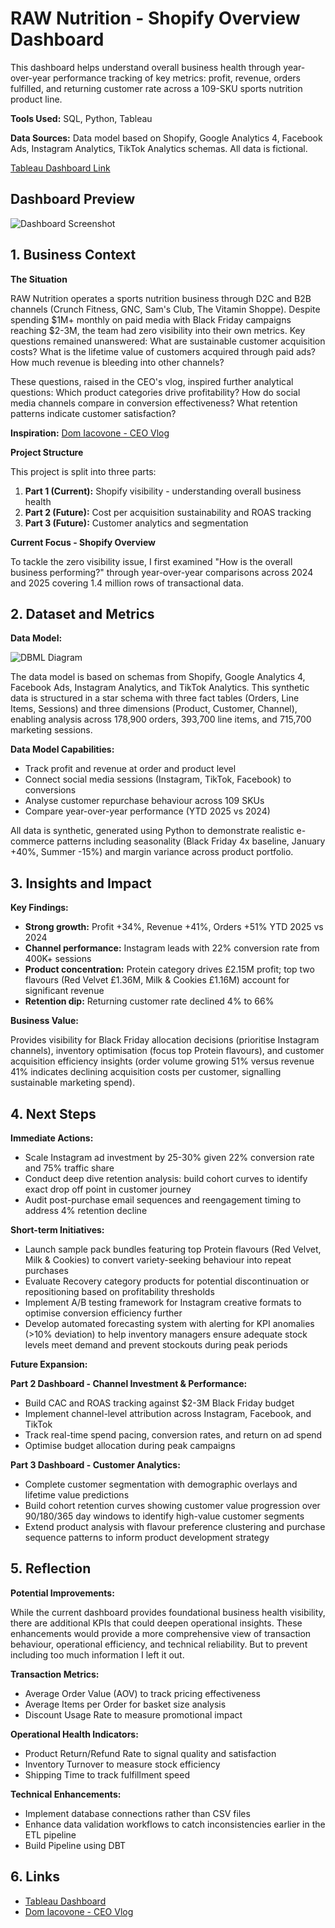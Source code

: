 # RAW Nutrition - Shopify Overview Dashboard

This dashboard helps understand overall business health through year-over-year performance tracking of key metrics: profit, revenue, orders fulfilled, and returning customer rate across a 109-SKU sports nutrition product line.

**Tools Used:** SQL, Python, Tableau

**Data Sources:** Data model based on Shopify, Google Analytics 4, Facebook Ads, Instagram Analytics, TikTok Analytics schemas. All data is fictional.

[Tableau Dashboard Link](https://public.tableau.com/app/profile/valerie.madojemu/viz/ShopifyOverviewRAWNutritionConcept/ShopifyOverview)

## Dashboard Preview

![Dashboard Screenshot](screenshots/CleanShot%202025-10-20%20at%2018.12.29.png)


## 1. Business Context

**The Situation**

RAW Nutrition operates a sports nutrition business through D2C and B2B channels (Crunch Fitness, GNC, Sam's Club, The Vitamin Shoppe). Despite spending $1M+ monthly on paid media with Black Friday campaigns reaching $2-3M, the team had zero visibility into their own metrics. Key questions remained unanswered: What are sustainable customer acquisition costs? What is the lifetime value of customers acquired through paid ads? How much revenue is bleeding into other channels?

These questions, raised in the CEO's vlog, inspired further analytical questions: Which product categories drive profitability? How do social media channels compare in conversion effectiveness? What retention patterns indicate customer satisfaction?

**Inspiration:** [Dom Iacovone - CEO Vlog](https://www.youtube.com/watch?v=uAIroCpqaiU)

**Project Structure**

This project is split into three parts:
1. **Part 1 (Current):** Shopify visibility - understanding overall business health
2. **Part 2 (Future):** Cost per acquisition sustainability and ROAS tracking
3. **Part 3 (Future):** Customer analytics and segmentation

**Current Focus - Shopify Overview**

To tackle the zero visibility issue, I first examined "How is the overall business performing?" through year-over-year comparisons across 2024 and 2025 covering 1.4 million rows of transactional data.



## 2. Dataset and Metrics

**Data Model:**

![DBML Diagram](screenshots/Raw_Shopify_Overview.png)

The data model is based on schemas from Shopify, Google Analytics 4, Facebook Ads, Instagram Analytics, and TikTok Analytics. This synthetic data is structured in a star schema with three fact tables (Orders, Line Items, Sessions) and three dimensions (Product, Customer, Channel), enabling analysis across 178,900 orders, 393,700 line items, and 715,700 marketing sessions.

**Data Model Capabilities:**
- Track profit and revenue at order and product level
- Connect social media sessions (Instagram, TikTok, Facebook) to conversions
- Analyse customer repurchase behaviour across 109 SKUs
- Compare year-over-year performance (YTD 2025 vs 2024)

All data is synthetic, generated using Python to demonstrate realistic e-commerce patterns including seasonality (Black Friday 4x baseline, January +40%, Summer -15%) and margin variance across product portfolio.



## 3. Insights and Impact

**Key Findings:**
- **Strong growth:** Profit +34%, Revenue +41%, Orders +51% YTD 2025 vs 2024
- **Channel performance:** Instagram leads with 22% conversion rate from 400K+ sessions
- **Product concentration:** Protein category drives £2.15M profit; top two flavours (Red Velvet £1.36M, Milk & Cookies £1.16M) account for significant revenue
- **Retention dip:** Returning customer rate declined 4% to 66%

**Business Value:**

Provides visibility for Black Friday allocation decisions (prioritise Instagram channels), inventory optimisation (focus top Protein flavours), and customer acquisition efficiency insights (order volume growing 51% versus revenue 41% indicates declining acquisition costs per customer, signalling sustainable marketing spend).



## 4. Next Steps

**Immediate Actions:**
- Scale Instagram ad investment by 25-30% given 22% conversion rate and 75% traffic share
- Conduct deep dive retention analysis: build cohort curves to identify exact drop off point in customer journey
- Audit post-purchase email sequences and reengagement timing to address 4% retention decline



**Short-term Initiatives:**
- Launch sample pack bundles featuring top Protein flavours (Red Velvet, Milk & Cookies) to convert variety-seeking behaviour into repeat purchases
- Evaluate Recovery category products for potential discontinuation or repositioning based on profitability thresholds
- Implement A/B testing framework for Instagram creative formats to optimise conversion efficiency further
- Develop automated forecasting system with alerting for KPI anomalies (>10% deviation) to help inventory managers ensure adequate stock levels meet demand and prevent stockouts during peak periods



**Future Expansion:**

**Part 2 Dashboard - Channel Investment & Performance:**
- Build CAC and ROAS tracking against $2-3M Black Friday budget
- Implement channel-level attribution across Instagram, Facebook, and TikTok
- Track real-time spend pacing, conversion rates, and return on ad spend
- Optimise budget allocation during peak campaigns

**Part 3 Dashboard - Customer Analytics:**
- Complete customer segmentation with demographic overlays and lifetime value predictions
- Build cohort retention curves showing customer value progression over 90/180/365 day windows to identify high-value customer segments
- Extend product analysis with flavour preference clustering and purchase sequence patterns to inform product development strategy



## 5. Reflection

**Potential Improvements:**

While the current dashboard provides foundational business health visibility, there are additional KPIs that could deepen operational insights. These enhancements would provide a more comprehensive view of transaction behaviour, operational efficiency, and technical reliability. But to prevent including too much information I left it out.

**Transaction Metrics:**
- Average Order Value (AOV) to track pricing effectiveness
- Average Items per Order for basket size analysis
- Discount Usage Rate to measure promotional impact

**Operational Health Indicators:**
- Product Return/Refund Rate to signal quality and satisfaction
- Inventory Turnover to measure stock efficiency
- Shipping Time to track fulfillment speed

**Technical Enhancements:**
- Implement database connections rather than CSV files
- Enhance data validation workflows to catch inconsistencies earlier in the ETL pipeline
- Build Pipeline using DBT



## 6. Links

- [Tableau Dashboard](https://public.tableau.com/app/profile/valerie.madojemu/viz/ShopifyOverviewRAWNutritionConcept/ShopifyOverview)
- [Dom Iacovone - CEO Vlog](https://www.youtube.com/watch?v=uAIroCpqaiU)
